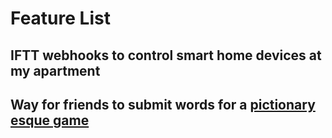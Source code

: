 # Feature List

## IFTT webhooks to control smart home devices at my apartment

## Way for friends to submit words for a [pictionary esque game](https://skribbl.io/)